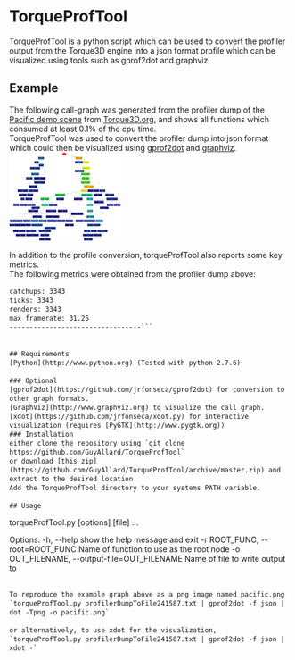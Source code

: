 # TorqueProfTool
TorqueProfTool is a python script which can be used to convert the profiler output from the Torque3D engine into a json format profile which can be visualized using tools such as gprof2dot and graphviz.

## Example
The following call-graph was generated from the profiler dump of the [Pacific demo scene](http://torque3d.wdfiles.com/local--files/communityproject%3Aperformance%3Aprofiling-and-optimisation/profilerDumpToFile241587.txt) from [Torque3D.org](http://torque3d.org), and shows all functions which consumed at least 0.1% of the cpu time.  
TorqueProfTool was used to convert the profiler dump into json format which could then be visualized using [gprof2dot](https://github.com/jrfonseca/gprof2dot) and [graphviz](http://www.graphviz.org).  
[![pacific call graph](examples/pacific_full_thumb.png)](examples/pacific_full.png?raw=true)  
  
In addition to the profile conversion, torqueProfTool also reports some key metrics.  
The following metrics were obtained from the profiler dump above:
```------------METRICS--------------
catchups: 3343
ticks: 3343
renders: 3343
max framerate: 31.25
---------------------------------```
  
  
## Requirements
[Python](http://www.python.org) (Tested with python 2.7.6)
  
### Optional
[gprof2dot](https://github.com/jrfonseca/gprof2dot) for conversion to other graph formats.  
[GraphViz](http://www.graphviz.org) to visualize the call graph.  
[xdot](https://github.com/jrfonseca/xdot.py) for interactive visualization (requires [PyGTK](http://www.pygtk.org))  
### Installation
either clone the repository using `git clone https://github.com/GuyAllard/TorqueProfTool`  
or download [this zip](https://github.com/GuyAllard/TorqueProfTool/archive/master.zip) and extract to the desired location.  
Add the TorqueProfTool directory to your systems PATH variable.
  
## Usage
```
torqueProfTool.py [options] [file] ...

Options:
  -h, --help                                    show the help message and exit
  -r ROOT_FUNC, --root=ROOT_FUNC                Name of function to use as the root node
  -o OUT_FILENAME, --output-file=OUT_FILENAME   Name of file to write output to
```
  
To reproduce the example graph above as a png image named pacific.png  
`torqueProfTool.py profilerDumpToFile241587.txt | gprof2dot -f json | dot -Tpng -o pacific.png`  

or alternatively, to use xdot for the visualization,  
`torqueProfTool.py profilerDumpToFile241587.txt | gprof2dot -f json | xdot -`  

  
